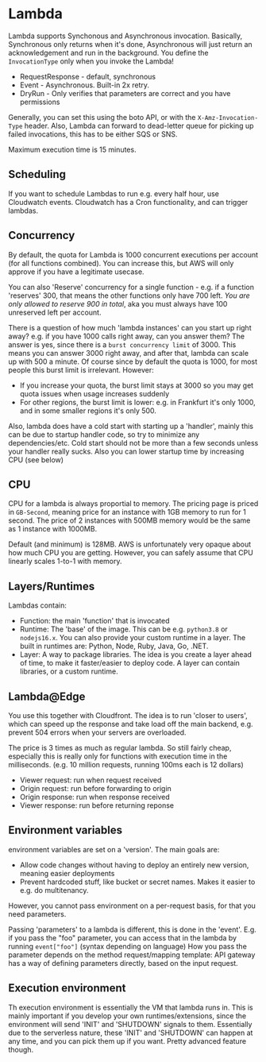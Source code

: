 # Lambda

Lambda supports Synchonous and Asynchronous invocation. Basically, Synchronous only returns when it's done, Asynchronous will just return an acknowledgement and run in the background. You define the `InvocationType` only when you invoke the Lambda!

- RequestResponse - default, synchronous
- Event - Asynchronous. Built-in 2x retry.
- DryRun - Only verifies that parameters are correct and you have permissions

Generally, you can set this using the boto API, or with the `X-Amz-Invocation-Type` header.
Also, Lambda can forward to dead-letter queue for picking up failed invocations, this has to be either SQS or SNS.

Maximum execution time is 15 minutes.

## Scheduling

If you want to schedule Lambdas to run e.g. every half hour, use Cloudwatch events. Cloudwatch has a Cron functionality, and can trigger lambdas.

## Concurrency

By default, the quota for Lambda is 1000 concurrent executions per account (for all functions combined). You can increase this, but AWS will only approve if you have a legitimate usecase.

You can also 'Reserve' concurrency for a single function - e.g. if a function 'reserves' 300, that means the other functions only have 700 left. *You are only allowed to reserve 900 in total*, aka you must always have 100 unreserved left per account.

There is a question of how much 'lambda instances' can you start up right away? e.g. if you have 1000 calls right away, can you answer them? The answer is yes, since there is a `burst concurrency limit` of 3000. This means you can answer 3000 right away, and after that, lambda can scale up with 500 a minute. Of course since by default the quota is 1000, for most people this burst limit is irrelevant. However:

- If you increase your quota, the burst limit stays at 3000 so you may get quota issues when usage increases suddenly
- For other regions, the burst limit is lower: e.g. in Frankfurt it's only 1000, and in some smaller regions it's only 500.

Also, lambda does have a cold start with starting up a 'handler', mainly this can be due to startup handler code, so try to minimize any dependencies/etc. Cold start should not be more than a few seconds unless your handler really sucks. Also you can lower startup time by increasing CPU (see below)

## CPU

CPU for a lambda is always proportial to memory. The pricing page is priced in `GB-Second`, meaning price for an instance with 1GB memory to run for 1 second. The price of 2 instances with 500MB memory would be the same as 1 instance with 1000MB.

Default (and minimum) is 128MB. AWS is unfortunately very opaque about how much CPU you are getting. However, you can safely assume that CPU linearly scales 1-to-1 with memory.

## Layers/Runtimes

Lambdas contain:

- Function: the main 'function' that is invocated
- Runtime: The 'base' of the image. This can be e.g. `python3.8` or `nodejs16.x`. You can also provide your custom runtime in a layer. The built in runtimes are: Python, Node, Ruby, Java, Go, .NET.
- Layer: A way to package libraries. The idea is you create a layer ahead of time, to make it faster/easier to deploy code. A layer can contain libraries, or a custom runtime.

## Lambda@Edge

You use this together with Cloudfront. The idea is to run 'closer to users', which can speed up the response and take load off the main backend, e.g. prevent 504 errors when your servers are overloaded.

The price is 3 times as much as regular lambda. So still fairly cheap, especially this is really only for functions with execution time in the milliseconds.
(e.g. 10 million requests, running 100ms each is 12 dollars)

- Viewer request: run when request received
- Origin request: run before forwarding to origin
- Origin response: run when response received
- Viewer response: run before returning reponse

## Environment variables

environment variables are set on a 'version'. The main goals are:

- Allow code changes without having to deploy an entirely new version, meaning easier deployments
- Prevent hardcoded stuff, like bucket or secret names. Makes it easier to e.g. do multitenancy.

However, you cannot pass environment on a per-request basis, for that you need parameters.

Passing 'parameters' to a lambda is different, this is done in the 'event'. E.g. if you pass the "foo" parameter, you can access that in the lambda by running `event["foo"]` (syntax depending on language)
How you pass the parameter depends on the method request/mapping template: API gateway has a way of defining parameters directly, based on the input request.

## Execution environment

Th execution environment is essentially the VM that lambda runs in. This is mainly important if you develop your own runtimes/extensions, since the environment will send 'INIT' and 'SHUTDOWN' signals to them. Essentially due to the serverless nature, these 'INIT' and 'SHUTDOWN' can happen at any time, and you can pick them up if you want. Pretty advanced feature though.